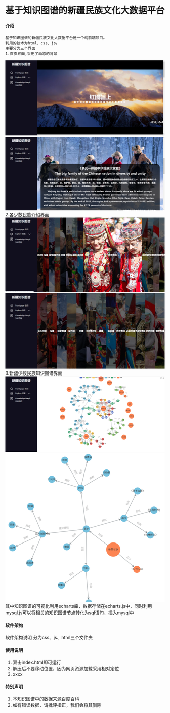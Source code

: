 # 基于知识图谱的新疆民族文化大数据平台

#### 介绍
    基于知识图谱的新疆民族文化大数据平台是一个纯前端项目。
    利用的技术为html、css、js。
    主要分为三个界面
    1.首页界面,采用了动态的背景
![输入图片说明](others1.png)
![输入图片说明](others2.png)
    2.各少数民族介绍界面
![输入图片说明](others3.png)
![输入图片说明](others4.png)
    3.新疆少数民族知识图谱界面
![输入图片说明](others5.png)
![输入图片说明](others6.png)
    其中知识图谱的可视化利用echarts库，数据存储在echarts.js中，同时利用mysql.js可以将相关的知识图谱节点转化为sql语句，插入mysql中

#### 软件架构
软件架构说明
分为css、js、html三个文件夹

#### 使用说明

1.  双击index.html即可运行
2.  解压后不要移动位置，因为网页资源加载采用相对定位
3.  xxxx

#### 特别声明

1.  本知识图谱中的数据来源百度百科
2.  如有错误数据，请批评指正，我们会将其删除

